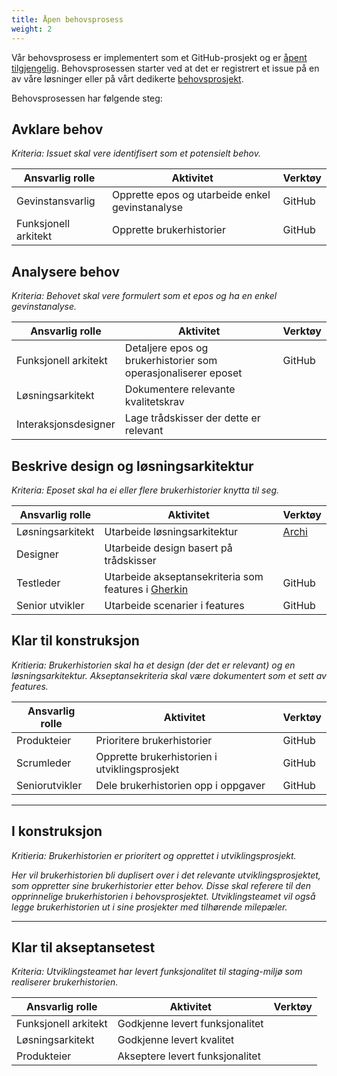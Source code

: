 ```yaml
---
title: Åpen behovsprosess
weight: 2
---
```


Vår behovsprosess er implementert som et GitHub-prosjekt og er <a href="https://github.com/orgs/Informasjonsforvaltning/projects/3" target="_blank">åpent tilgjengelig</a>. Behovsprosessen starter ved at det er registrert et issue på en av våre løsninger eller på vårt dedikerte <a href="https://github.com/Informasjonsforvaltning/behov/issues" target="_blank">behovsprosjekt</a>.

Behovsprosessen har følgende steg:

## Avklare behov
*Kriteria: Issuet skal vere identifisert som et potensielt behov.*

| Ansvarlig rolle | Aktivitet | Verktøy |
| --------------- | --------- | ------- |
| Gevinstansvarlig | Opprette epos og utarbeide enkel gevinstanalyse | GitHub |
| Funksjonell arkitekt | Opprette brukerhistorier | GitHub |

## Analysere behov
*Kriteria: Behovet skal vere formulert som et epos og ha en enkel gevinstanalyse.*

| Ansvarlig rolle | Aktivitet | Verktøy |
| --------------- | --------- | ------- |
| Funksjonell arkitekt | Detaljere epos og brukerhistorier som operasjonaliserer eposet | GitHub |
| Løsningsarkitekt | Dokumentere relevante kvalitetskrav | |
| Interaksjonsdesigner | Lage trådskisser der dette er relevant | |

## Beskrive design og løsningsarkitektur
*Kriteria: Eposet skal ha ei eller flere brukerhistorier knytta til seg.*

| Ansvarlig rolle | Aktivitet | Verktøy |
| --------------- | --------- | ------- |
| Løsningsarkitekt | Utarbeide løsningsarkitektur | <a href="https://github.com/Informasjonsforvaltning/SA_Informasjonsforvaltning" target="_blank">Archi</a> |
| Designer | Utarbeide design basert på trådskisser | |
| Testleder | Utarbeide akseptansekriteria som features i <a href="https://docs.cucumber.io/gherkin/reference/" target="_blank">Gherkin</a> | GitHub |
| Senior utvikler | Utarbeide scenarier i features | GitHub |

## Klar til konstruksjon
*Kritieria: Brukerhistorien skal ha et design (der det er relevant) og en løsningsarkitektur. Akseptansekriteria skal være dokumentert som et sett av features.*

| Ansvarlig rolle | Aktivitet | Verktøy |
| --------------- | --------- | ------- |
| Produkteier | Prioritere brukerhistorier | GitHub |
| Scrumleder | Opprette brukerhistorien i utviklingsprosjekt | GitHub |
| Seniorutvikler | Dele brukerhistorien opp i oppgaver | GitHub |
___
## I konstruksjon
*Kritieria: Brukerhistorien er prioritert og opprettet i utviklingsprosjekt.*

*Her vil brukerhistorien bli duplisert over i det relevante utviklingsprosjektet, som oppretter sine brukerhistorier etter behov. Disse skal referere til den opprinnelige brukerhistorien i behovsprosjektet. Utviklingsteamet vil også legge brukerhistorien ut i sine prosjekter med tilhørende milepæler.*
___

## Klar til akseptansetest
*Kriteria: Utviklingsteamet har levert funksjonalitet til staging-miljø som realiserer brukerhistorien.*

| Ansvarlig rolle | Aktivitet | Verktøy |
| --------------- | --------- | ------- |
| Funksjonell arkitekt | Godkjenne levert funksjonalitet | |
| Løsningsarkitekt | Godkjenne levert kvalitet |
| Produkteier | Akseptere levert funksjonalitet  | |
